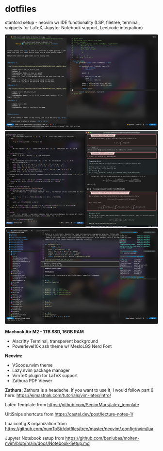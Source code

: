 # dotfiles
stanford setup - neovim w/ IDE functionality (LSP, filetree, terminal, snippets for LaTeX, Jupyter Notebook support, Leetcode integration)

![Leetcode](./images/elitecode.png)
![Neovim_Latex_Dark](./images/LaTeX.png)
![Jupyter Notebook](./images/jupyter.png)

**Macbook Air M2 - 1TB SSD, 16GB RAM**
- Alacritty Terminal, transparent background
- Powerlevel10k zsh theme w/ MesloLGS Nerd Font

**Neovim:**
- VScode.nvim theme
- Lazy.nvim package manager
- VimTeX plugin for LaTeX support
- Zathura PDF Viewer

**Zathura:** Zathura is a headache. If you want to use it, I would follow part 6 here: https://ejmastnak.com/tutorials/vim-latex/intro/

Latex Template from https://github.com/SeniorMars/latex_template

UltiSnips shortcuts from https://castel.dev/post/lecture-notes-1/

Lua config & organization from https://github.com/numToStr/dotfiles/tree/master/neovim/.config/nvim/lua

Jupyter Notebook setup from https://github.com/benlubas/molten-nvim/blob/main/docs/Notebook-Setup.md
